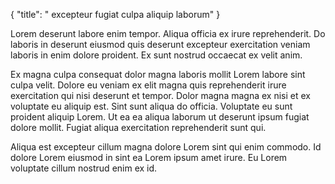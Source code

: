 {
  "title": " excepteur fugiat culpa aliquip laborum"
}

Lorem deserunt labore enim tempor. Aliqua officia ex irure reprehenderit. Do laboris in deserunt eiusmod quis deserunt excepteur exercitation veniam laboris in enim dolore proident. Ex sunt nostrud occaecat ex velit anim.

Ex magna culpa consequat dolor magna laboris mollit Lorem labore sint culpa velit. Dolore eu veniam ex elit magna quis reprehenderit irure exercitation qui nisi deserunt et tempor. Dolor magna magna ex nisi et ex voluptate eu aliquip est. Sint sunt aliqua do officia. Voluptate eu sunt proident aliquip Lorem. Ut ea ea aliqua laborum ut deserunt ipsum fugiat dolore mollit. Fugiat aliqua exercitation reprehenderit sunt qui.

Aliqua est excepteur cillum magna dolore Lorem sint qui enim commodo. Id dolore Lorem eiusmod in sint ea Lorem ipsum amet irure. Eu Lorem voluptate cillum nostrud enim ex id.